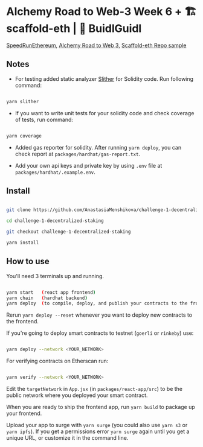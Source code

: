 # Alchemy Road to Web-3 Week 6 + 🏗 scaffold-eth | 🏰 BuidlGuidl

[SpeedRunEthereum](https://speedrunethereum.com/challenge/decentralized-staking), [Alchemy Road to Web 3](https://docs.alchemy.com/docs/how-to-build-a-staking-dapp), [Scaffold-eth Repo sample](https://github.com/scaffold-eth/scaffold-eth)

## Notes

- For testing added static analyzer [Slither](https://github.com/crytic/slither) for Solidity code. Run following command:

```bash

yarn slither

```
- If you want to write unit tests for your solidity code and check coverage of tests, run command:

```bash

yarn coverage

```
- Added gas reporter for solidity. After running `yarn deploy`, you can check report at `packages/hardhat/gas-report.txt`.

- Add your own api keys and private key by using `.env` file at `packages/hardhat/.example.env`.

## Install

```bash

git clone https://github.com/AnastasiaMenshikova/challenge-1-decentralized-staking

cd challenge-1-decentralized-staking

git checkout challenge-1-decentralized-staking

yarn install

```

## How to use

You'll need 3 terminals up and running.

```bash

yarn start   (react app frontend)
yarn chain   (hardhat backend)
yarn deploy  (to compile, deploy, and publish your contracts to the frontend)

```
Rerun `yarn deploy --reset` whenever you want to deploy new contracts to the frontend.

If you're going to deploy smart contracts to testnet (`goerli` or `rinkeby`) use:
 
 ```bash
 
 yarn deploy --network <YOUR_NETWORK>

 ```
 
 For verifying contracts on Etherscan run:
 
  ```bash
 
 yarn verify --network <YOUR_NETWORK>

 ```

Edit the `targetNetwork` in `App.jsx` (in `packages/react-app/src`) to be the public network where you deployed your smart contract.

When you are ready to ship the frontend app, run `yarn build` to package up your frontend.

Upload your app to surge with `yarn surge` (you could also use `yarn s3` or `yarn ipfs`). If you get a permissions error `yarn surge` again until you get a unique URL, or customize it in the command line.